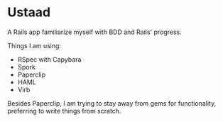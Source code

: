 # Ustaad

A Rails app familiarize myself with BDD and Rails' progress.

Things I am using:

- RSpec with Capybara
- Spork
- Paperclip
- HAML
- Virb

Besides Paperclip, I am trying to stay away from gems for functionality, preferring to write things from scratch.
